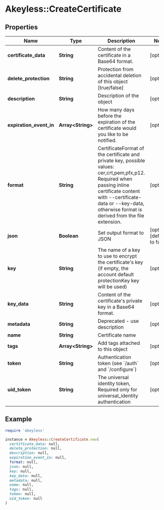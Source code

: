 # Akeyless::CreateCertificate

## Properties

| Name | Type | Description | Notes |
| ---- | ---- | ----------- | ----- |
| **certificate_data** | **String** | Content of the certificate in a Base64 format. | [optional] |
| **delete_protection** | **String** | Protection from accidental deletion of this object [true/false] | [optional] |
| **description** | **String** | Description of the object | [optional] |
| **expiration_event_in** | **Array&lt;String&gt;** | How many days before the expiration of the certificate would you like to be notified. | [optional] |
| **format** | **String** | CertificateFormat of the certificate and private key, possible values: cer,crt,pem,pfx,p12. Required when passing inline certificate content with --certificate-data or --key-data, otherwise format is derived from the file extension. | [optional] |
| **json** | **Boolean** | Set output format to JSON | [optional][default to false] |
| **key** | **String** | The name of a key to use to encrypt the certificate&#39;s key (if empty, the account default protectionKey key will be used) | [optional] |
| **key_data** | **String** | Content of the certificate&#39;s private key in a Base64 format. | [optional] |
| **metadata** | **String** | Deprecated - use description | [optional] |
| **name** | **String** | Certificate name |  |
| **tags** | **Array&lt;String&gt;** | Add tags attached to this object | [optional] |
| **token** | **String** | Authentication token (see &#x60;/auth&#x60; and &#x60;/configure&#x60;) | [optional] |
| **uid_token** | **String** | The universal identity token, Required only for universal_identity authentication | [optional] |

## Example

```ruby
require 'akeyless'

instance = Akeyless::CreateCertificate.new(
  certificate_data: null,
  delete_protection: null,
  description: null,
  expiration_event_in: null,
  format: null,
  json: null,
  key: null,
  key_data: null,
  metadata: null,
  name: null,
  tags: null,
  token: null,
  uid_token: null
)
```

